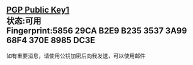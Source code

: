 [PGP Public Key1](PGP/PGP1.asc)  
状态:可用  
Fingerprint:5856 29CA B2E9 B235 3537  3A99 68F4 370E 8985 DC3E  
---
如有重要消息，请使用公钥加密后向我发送，可以使用邮件  

